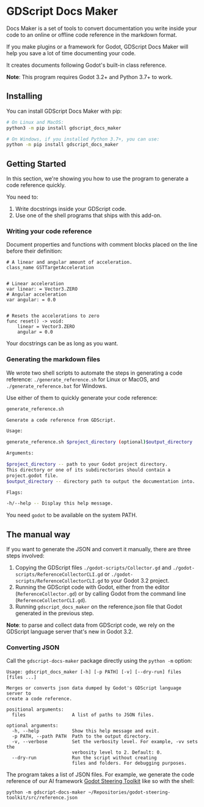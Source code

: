 # GDScript Docs Maker #

Docs Maker is a set of tools to convert documentation you write inside your code to an online or offline code reference in the markdown format.

If you make plugins or a framework for Godot, GDScript Docs Maker will help you save a lot of time documenting your code.

It creates documents following Godot's built-in class reference.

<!-- TODO: turn into a note block on the website. -->
**Note**: This program requires Godot 3.2+ and Python 3.7+ to work.

## Installing ##

You can install GDScript Docs Maker with pip:

```bash
# On Linux and MacOS:
python3 -m pip install gdscript_docs_maker

# On Windows, if you installed Python 3.7+, you can use:
python -m pip install gdscript_docs_maker
```

## Getting Started ##

In this section, we're showing you how to use the program to generate a code reference quickly.

You need to:

1. Write docstrings inside your GDScript code.
2. Use one of the shell programs that ships with this add-on.

### Writing your code reference ###

Document properties and functions with comment blocks placed on the line before their definition:

```gdscript
# A linear and angular amount of acceleration.
class_name GSTTargetAcceleration


# Linear acceleration
var linear: = Vector3.ZERO
# Angular acceleration
var angular: = 0.0


# Resets the accelerations to zero
func reset() -> void:
	linear = Vector3.ZERO
	angular = 0.0
```

Your docstrings can be as long as you want.

### Generating the markdown files ###

We wrote two shell scripts to automate the steps in generating a code reference: `./generate_reference.sh` for Linux or MacOS, and `./generate_reference.bat` for Windows.

Use either of them to quickly generate your code reference:

```bash
generate_reference.sh

Generate a code reference from GDScript.

Usage:

generate_reference.sh $project_directory (optional)$output_directory

Arguments:

$project_directory -- path to your Godot project directory.
This directory or one of its subdirectories should contain a
project.godot file.
$output_directory -- directory path to output the documentation into.

Flags:

-h/--help -- Display this help message.
```

You need `godot` to be available on the system PATH.


## The manual way ##

If you want to generate the JSON and convert it manually, there are three steps involved:

1. Copying the GDScript files `./godot-scripts/Collector.gd` and `./godot-scripts/ReferenceCollectorCLI.gd` or `./godot-scripts/ReferenceCollectorCLI.gd` to your Godot 3.2 project.
2. Running the GDScript code with Godot, either from the editor (`ReferenceCollector.gd`) or by calling Godot from the command line (`ReferenceCollectorCLI.gd`).
3. Running `gdscript_docs_maker` on the reference.json file that Godot generated in the previous step.

<!-- TODO: turn into a note block on the website. -->
**Note**: to parse and collect data from GDScript code, we rely on the GDScript language server that's new in Godot 3.2.

### Converting JSON ###

Call the `gdscript-docs-maker` package directly using the `python -m` option:

```
Usage: gdscript_docs_maker [-h] [-p PATH] [-v] [--dry-run] files [files ...]

Merges or converts json data dumped by Godot's GDScript language server to
create a code reference.

positional arguments:
  files                 A list of paths to JSON files.

optional arguments:
  -h, --help            Show this help message and exit.
  -p PATH, --path PATH  Path to the output directory.
  -v, --verbose         Set the verbosity level. For example, -vv sets the
                        verbosity level to 2. Default: 0.
  --dry-run             Run the script without creating
                        files and folders. For debugging purposes.
```

The program takes a list of JSON files. For example, we generate the code reference of our AI framework [Godot Steering Toolkit](https://github.com/GDQuest/godot-steering-toolkit/) like so with the shell:

```fish
python -m gdscript-docs-maker ~/Repositories/godot-steering-toolkit/src/reference.json
```

